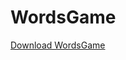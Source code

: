 # WordsGame

<a href="https://github.com/ododok/WordsGame/raw/d87fcb7607981f6cef4f280dfd0ce62b484c14f7/WordsGame.zip">Download WordsGame</a>
